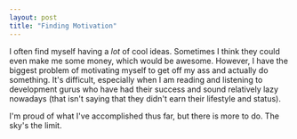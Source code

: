 ```yaml
---
layout: post
title: "Finding Motivation"
---
```


I often find myself having a *lot* of cool ideas. Sometimes I think they could even make me some money, which would be awesome. However, I have the biggest problem of motivating myself to get off my ass and actually do something. It's difficult, especially when I am reading and listening to development gurus who have had their success and sound relatively lazy nowadays (that isn't saying that they didn't earn their lifestyle and status).

I'm proud of what I've accomplished thus far, but there is more to do. The sky's the limit.